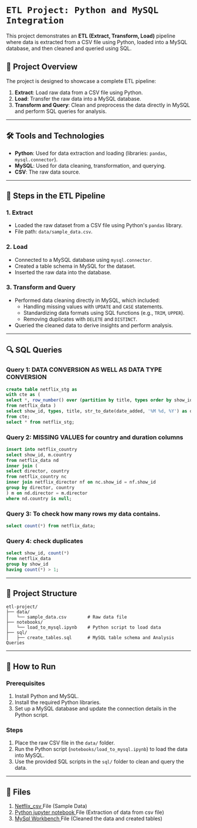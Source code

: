# `ETL Project: Python and MySQL Integration`

This project demonstrates an **ETL (Extract, Transform, Load)** pipeline where data is extracted from a CSV file using Python, loaded into a MySQL database, and then cleaned and queried using SQL.

## 📁 Project Overview
The project is designed to showcase a complete ETL pipeline:

1. **Extract**: Load raw data from a CSV file using Python.
2. **Load**: Transfer the raw data into a MySQL database.
3. **Transform and Query**: Clean and preprocess the data directly in MySQL and perform SQL queries for analysis.

---

## 🛠️ Tools and Technologies

- **Python**: Used for data extraction and loading (libraries: `pandas`, `mysql.connector`).
- **MySQL**: Used for data cleaning, transformation, and querying.
- **CSV**: The raw data source.

---

## 📄 Steps in the ETL Pipeline

### 1. **Extract**
- Loaded the raw dataset from a CSV file using Python's `pandas` library.
- File path: `data/sample_data.csv`.

### 2. **Load**
- Connected to a MySQL database using `mysql.connector`.
- Created a table schema in MySQL for the dataset.
- Inserted the raw data into the database.

### 3. **Transform and Query**
- Performed data cleaning directly in MySQL, which included:
  - Handling missing values with `UPDATE` and `CASE` statements.
  - Standardizing data formats using SQL functions (e.g., `TRIM`, `UPPER`).
  - Removing duplicates with `DELETE` and `DISTINCT`.
- Queried the cleaned data to derive insights and perform analysis.

---

## 🔍 SQL Queries

### Query 1: DATA CONVERSION AS WELL AS DATA TYPE CONVERSION
```sql
create table netflix_stg as
with cte as (
select *, row_number() over (partition by title, types order by show_id) as rn
from netflix_data )
select show_id, types, title, str_to_date(date_added, '%M %d, %Y') as date_added, release_year, rating, case when duration is null then rating else duration end as duration, description
from cte;
select * from netflix_stg;
```

### Query 2:  MISSING VALUES for country and duration columns
```sql
insert into netflix_country
select show_id, m.country
from netflix_data nd
inner join (
select director, country 
from netflix_country nc
inner join netflix_director nf on nc.show_id = nf.show_id
group by director, country
) m on nd.director = m.director
where nd.country is null;
```

### Query 3: To check how many rows my data contains.
```sql
select count(*) from netflix_data;
```

### Query 4: check duplicates 
```sql
select show_id, count(*)
from netflix_data
group by show_id
having count(*) > 1;
```

---

## 📁 Project Structure

```plaintext
etl-project/
├── data/
│   └── sample_data.csv        # Raw data file
├── notebooks/
│   └── load_to_mysql.ipynb    # Python script to load data
├── sql/
│   ├── create_tables.sql      # MySQL table schema and Analysis Queries
```

---

## 🚀 How to Run

### Prerequisites
1. Install Python and MySQL.
2. Install the required Python libraries.
3. Set up a MySQL database and update the connection details in the Python script.

### Steps
1. Place the raw CSV file in the `data/` folder.
2. Run the Python script (`notebooks/load_to_mysql.ipynb`) to load the data into MySQL.
3. Use the provided SQL scripts in the `sql/` folder to clean and query the data.

---

## 📁 Files
1. <a href = 'https://github.com/Etishasri/ETL---Project/blob/main/ETL%20Project/Data/netflix_titles.csv'> Netflix_csv </a> File (Sample Data)
2. <a href = 'https://github.com/Etishasri/ETL---Project/blob/main/ETL%20Project/Notebooks/Netflix%20Data.ipynb'> Python jupyter notebook </a> File (Extraction of data from csv file)
3. <a href = 'https://github.com/Etishasri/ETL---Project/blob/main/ETL%20Project/SQL/Netfilx_data_cleaning.sql'> MySql Workbench </a> File (Cleaned the data and created tables)
